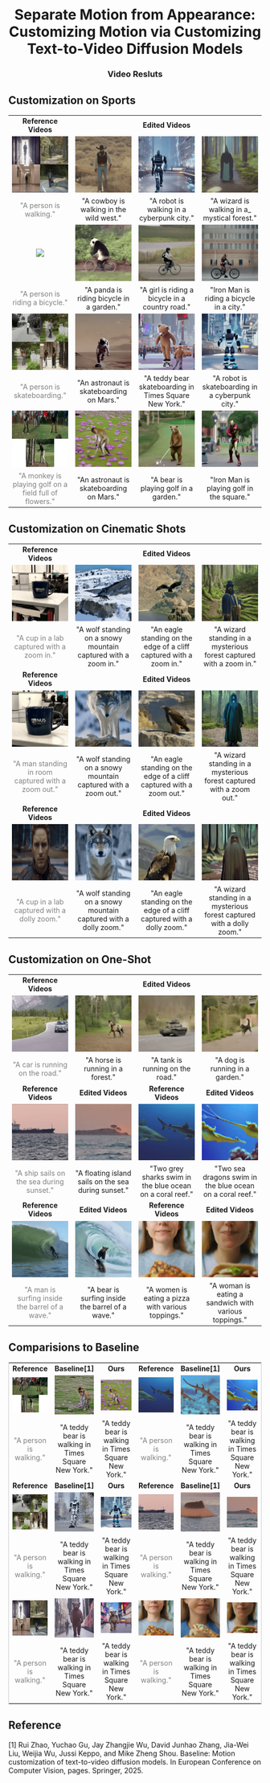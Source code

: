 <p align="center">

  <h1 align="center">Separate Motion from Appearance: Customizing Motion via Customizing Text-to-Video Diffusion Models </h1>
  <h3 align="center">Video Resluts </h3>



## Customization on Sports
<table class="center"> 
<tr>
  <td style="text-align:center;"><b>Reference Videos</b></td>
  <td style="text-align:center;" colspan="3"><b>Edited Videos</b></td>
</tr>
<tr>
  <td style="text-align:center;"><img src=assets/walk/output.gif></td>
  <td style="text-align:center;"><img src=assets/walk/A_cowboy_is_walking_in_the_wild_west.gif></td>
  <td style="text-align:center;"><img src=assets/walk/A_robot_is_walking_in_a_cyberpunk_city.gif></td>
  <td style="text-align:center;"><img src=assets/walk/A_wizard_is_walking_in_a_mystical_forest.gif></td>
</tr>
<tr>
  <td width=25% style="text-align:center;color:gray;">"A person is walking."</td>
  <td width=25% style="text-align:center;">"A cowboy is walking in the wild west."
  <td width=25% style="text-align:center;">"A robot is walking in a cyberpunk city."
  <td width=25% style="text-align:center;">"A wizard is walking in a_ mystical forest." 
</tr>
<tr>
  <td style="text-align:center;"><img src=assets/bike/output.gif></td>
  <td style="text-align:center;"><img src=assets/bike/A_panda_is_riding_bicycle_in_a_garden.gif></td>
  <td style="text-align:center;"><img src=assets/bike/A_girl_is_riding_a_bicycle_in_a_country_road.gif></td>
  <td style="text-align:center;"><img src=assets/bike/Iron_Man_is_riding_a_bicycle_in_a_city.gif></td>
</tr>
<tr>
  <td width=25% style="text-align:center;color:gray;">"A person is riding a bicycle."</td>
  <td width=25% style="text-align:center;">"A panda is riding bicycle in a garden."
  <td width=25% style="text-align:center;">"A girl is riding a bicycle in a country road." 
  <td width=25% style="text-align:center;">"Iron Man is riding a bicycle in a city."
</tr>
<tr>
  <td style="text-align:center;"><img src=assets/skate/output.gif></td>
  <td style="text-align:center;"><img src=assets/skate/An_astronaut_is_skateboarding_on_Mars.gif></td>
  <td style="text-align:center;"><img src=assets/skate/A_teddy_bear_skateboarding_in_Times_Square_New_York.gif></td>
  <td style="text-align:center;"><img src=assets/skate/A_robot_is_skateboarding_in_a_cyberpunk_city_front_view.gif></td>
</tr>
<tr>
  <td width=25% style="text-align:center;color:gray;">"A person is skateboarding."</td>
  <td width=25% style="text-align:center;">"An astronaut is skateboarding on Mars."
  <td width=25% style="text-align:center;">"A teddy bear skateboarding in Times Square New York." 
  <td width=25% style="text-align:center;">"A robot is skateboarding in a cyberpunk city."
</tr>
<tr>
  <td style="text-align:center;"><img src=assets/golf/output.gif></td>
  <td style="text-align:center;"><img src=assets/golf/A_monkey_is_playing_golf_on_a_field_full_of_flowers.gif></td>
  <td style="text-align:center;"><img src=assets/golf/A_bear_is_playing_golf_in_a_garden_front_view.gif></td>
  <td style="text-align:center;"><img src=assets/golf/Iron_Man_is_playing_golf_in_the_square.gif></td>
</tr>
<tr>
  <td width=25% style="text-align:center;color:gray;">"A monkey is playing golf on a field full of flowers."</td>
  <td width=25% style="text-align:center;">"An astronaut is skateboarding on Mars."
  <td width=25% style="text-align:center;">"A bear is playing golf in a garden." 
  <td width=25% style="text-align:center;">"Iron Man is playing golf in the square."
</tr>
</table>




## Customization on Cinematic Shots
<table class="center"> 
<tr>
  <td style="text-align:center;"><b>Reference Videos</b></td>
  <td style="text-align:center;" colspan="3"><b>Edited Videos</b></td>
</tr>
<tr>
  <td style="text-align:center;"><img src=assets/zoom_in/output.gif></td>
  <td style="text-align:center;"><img src=assets/zoom_in/A_wolf_standing_on_a_snowy_mountain_captured_with_a_zoom_in.gif></td>
  <td style="text-align:center;"><img src=assets/zoom_in/An_eagle_standing_on_the_edge_of_a_cliff_captured_with_a_zoom_in.gif></td>
  <td style="text-align:center;"><img src=assets/zoom_in/A_wizard_standing_in_a_mysterious_forest__captured_with_a_zoom_in.gif></td>
</tr>
<tr>
  <td width=25% style="text-align:center;color:gray;">"A cup in a lab captured with a zoom in."</td>
  <td width=25% style="text-align:center;">"A wolf standing on a snowy mountain captured with a zoom in."
  <td width=25% style="text-align:center;">"An eagle standing on the edge of a cliff captured with a zoom in."
  <td width=25% style="text-align:center;">"A wizard standing in a mysterious forest captured with a zoom in." 
</tr>
<tr>
  <td style="text-align:center;"><b>Reference Videos</b></td>
  <td style="text-align:center;" colspan="3"><b>Edited Videos</b></td>
</tr>
<tr>
  <td style="text-align:center;"><img src=assets/zomm_out/zoom_out_16.gif></td>
  <td style="text-align:center;"><img src=assets/zomm_out/A_wolf_standing_on_a_snowy_mountain_captured_with_a_dolly_zoom_24_400_0.1.gif></td>
  <td style="text-align:center;"><img src=assets/zomm_out/An_eagle_standing_on_the_edge_of_a_cliff_captured_with_a_zoom_out_3_400_0.1.gif></td>
  <td style="text-align:center;"><img src=assets/zomm_out/A_wizard_standing_in_a_mysterious_forest__captured_with_a_zoom_out_48_600_0.1.gif></td>
</tr>
<tr>
  <td width=25% style="text-align:center;color:gray;">"A man standing in room captured with a zoom out."</td>
  <td width=25% style="text-align:center;">"A wolf standing on a snowy mountain captured with a zoom out."
  <td width=25% style="text-align:center;">"An eagle standing on the edge of a cliff captured with a zoom out."
  <td width=25% style="text-align:center;">"A wizard standing in a mysterious forest captured with a zoom out." 
</tr>
<tr>
  <td style="text-align:center;"><b>Reference Videos</b></td>
  <td style="text-align:center;" colspan="3"><b>Edited Videos</b></td>
</tr>
<tr>
  <td style="text-align:center;"><img src=assets/dolly/dolly_zoom.gif></td>
  <td style="text-align:center;"><img src=assets/dolly/A_wolf_standing_on_a_snowy_mountain_captured_with_a_dolly_zoom.gif></td>
  <td style="text-align:center;"><img src=assets/dolly/An_eagle_standing_on_the_edge_of_a_cliff_captured_with_a_dolly_zoom.gif></td>
  <td style="text-align:center;"><img src=assets/dolly/A_wizard_standing_in_a_mysterious_forest__captured_with_a_dolly_zoom.gif></td>
</tr>
<tr>
  <td width=25% style="text-align:center;color:gray;">"A cup in a lab captured with a dolly zoom."</td>
  <td width=25% style="text-align:center;">"A wolf standing on a snowy mountain captured with a dolly zoom."
  <td width=25% style="text-align:center;">"An eagle standing on the edge of a cliff captured with a dolly zoom."
  <td width=25% style="text-align:center;">"A wizard standing in a mysterious forest captured with a dolly zoom." 
</tr>
</table>





## Customization on One-Shot
<table class="center"> 
<tr>
  <td style="text-align:center;"><b>Reference Videos</b></td>
  <td style="text-align:center;" colspan="3"><b>Edited Videos</b></td>
</tr>
<tr>
  <td style="text-align:center;"><img src=assets/car-turn/car-turn.gif></td>
  <td style="text-align:center;"><img src=assets/car-turn/A_horse_is_running_in_a_forest.gif></td>
  <td style="text-align:center;"><img src=assets/car-turn/A_tank_is_running_on_the_road.gif></td>
  <td style="text-align:center;"><img src=assets/car-turn/A_dog_is_running_in_a_garden.gif></td>
</tr>
<tr>
  <td width=25% style="text-align:center;color:gray;">"A car is running on the road."</td>
  <td width=25% style="text-align:center;">"A horse is running in a forest."
  <td width=25% style="text-align:center;">"A tank is running on the road."
  <td width=25% style="text-align:center;">"A dog is running in a garden." 
</tr>
<tr>
  <td style="text-align:center;" colspan="1"><b>Reference Videos</b></td>
  <td style="text-align:center;" colspan="1"><b>Edited Videos</b></td>
  <td style="text-align:center;" colspan="1"><b>Reference Videos</b></td>
  <td style="text-align:center;" colspan="1"><b>Edited Videos</b></td>
</tr>
<tr>
  <td style="text-align:center;"><img src=assets/ori16frames/ship-sailing.gif></td>
  <td style="text-align:center;"><img src=assets/oneshot/island.gif></td>
  <td style="text-align:center;"><img src=assets/ori16frames/sharks-swimming.gif></td>
  <td style="text-align:center;"><img src=assets/oneshot/sea-dragon.gif></td>
</tr>
<tr>
  <td width=25% style="text-align:center;color:gray;">"A ship sails on the sea during sunset."</td>
  <td width=25% style="text-align:center;">"A floating island sails on the sea during sunset."
  <td width=25% style="text-align:center;">"Two grey sharks swim in the blue ocean on a coral reef." 
  <td width=25% style="text-align:center;">"Two sea dragons swim in the blue ocean on a coral reef."
</tr>

<tr>
  <td style="text-align:center;" colspan="1"><b>Reference Videos</b></td>
  <td style="text-align:center;" colspan="1"><b>Edited Videos</b></td>
  <td style="text-align:center;" colspan="1"><b>Reference Videos</b></td>
  <td style="text-align:center;" colspan="1"><b>Edited Videos</b></td>
</tr>
<tr>
  <td style="text-align:center;"><img src=assets/ori16frames/surfer-on-wave.gif></td>
  <td style="text-align:center;"><img src=assets/oneshot/A_bear_is_surfing_inside_the_barrel_of_a_wave.gif></td>
  <td style="text-align:center;"><img src=assets/ori16frames/eating-pizza.gif></td>
  <td style="text-align:center;"><img src=assets/oneshot/A_woman_is_eating_a_sandwich_with_various_toppings.gif></td>
</tr>
<tr>
  <td width=25% style="text-align:center;color:gray;">"A man is surfing inside the barrel of a wave."</td>
  <td width=25% style="text-align:center;">"A bear is surfing inside the barrel of a wave."
  <td width=25% style="text-align:center;">"A women is eating a pizza with various toppings." 
  <td width=25% style="text-align:center;">"A woman is eating a sandwich with various toppings."
</tr>


</table>







## Comparisions to Baseline

<table style="width:100%; table-layout:fixed; border-collapse:collapse; border:1px solid #ccc;">
  <colgroup>
    <col style="width:16.6%;">
    <col style="width:16.6%;">
    <col style="width:16.6%;">
    <col style="width:16.6%;">
    <col style="width:16.6%;">
    <col style="width:16.6%;">
  </colgroup>
  <tr>
    <td style="text-align:center;" colspan="1"><b>Reference</b></td>
    <td style="text-align:center;" colspan="1"><b>Baseline[1]</b></td>
    <td style="text-align:center;" colspan="1"><b>Ours</b></td>
    <td style="text-align:center;" colspan="1"><b>Reference</b></td>
    <td style="text-align:center;" colspan="1"><b>Baseline[1]</b></td>
    <td style="text-align:center;" colspan="1"><b>Ours</b></td>
  </tr>
  <tr>
    <td style="text-align:center;"><img src="assets/golf/output.gif" style="width:100%; height:auto;"></td>
    <td style="text-align:center;"><img src="assets/md/monkey.gif" style="width:100%; height:auto;"></td>
    <td style="text-align:center;"><img src="assets/golf/A_monkey_is_playing_golf_on_a_field_full_of_flowers.gif" style="width:100%; height:auto;"></td>
    <td style="text-align:center;"><img src="assets/ori16frames/sharks-swimming.gif" style="width:100%; height:auto;"></td>
    <td style="text-align:center;"><img src="assets/md/Two_sea_dragons_swim_in_the_blue_ocean_on_a_coral_reef_0_300.gif" style="width:100%; height:auto;"></td>
    <td style="text-align:center;"><img src="assets/oneshot/sea-dragon.gif" style="width:100%; height:auto;"></td>
  </tr>
  <tr>
    <td style="text-align:center; color:gray;">"A person is walking."</td>
    <td style="text-align:center;">"A teddy bear is walking in Times Square New York."</td>
    <td style="text-align:center;">"A teddy bear is walking in Times Square New York."</td>
    <td style="text-align:center; color:gray;">"A person is walking."</td>
    <td style="text-align:center;">"A teddy bear is walking in Times Square New York."</td>
    <td style="text-align:center;">"A teddy bear is walking in Times Square New York."</td>
  </tr>




  <tr>
    <td style="text-align:center; width:16.6%;"><b>Reference</b></td>
    <td style="text-align:center; width:16.6%;"><b>Baseline[1]</b></td>
    <td style="text-align:center; width:16.6%;"><b>Ours</b></td>
    <td style="text-align:center; width:16.6%;"><b>Reference</b></td>
    <td style="text-align:center; width:16.6%;"><b>Baseline[1]</b></td>
    <td style="text-align:center; width:16.6%;"><b>Ours</b></td>
  </tr>
  <tr>
    <td style="text-align:center; width:16.6%;"><img src="assets/skate/output.gif" ></td>
    <td style="text-align:center; width:16.6%;"><img src="assets/md/A_robot_is_skateboarding_in_a_cyberpunk_city.gif" style="width:100%; height:auto;"></td>
    <td style="text-align:center; width:16.6%;"><img src="assets/skate/A_robot_is_skateboarding_in_a_cyberpunk_city_front_view.gif"></td>
    <td style="text-align:center; width:16.6%;"><img src="assets/ori16frames/ship-sailing.gif"></td>
    <td style="text-align:center; width:16.6%;"><img src="assets/md/island.gif" style="width:100%; height:auto;"></td>
    <td style="text-align:center; width:16.6%;"><img src="assets/oneshot/island.gif"></td>
  </tr>
  <tr>
    <td style="text-align:center; width:16.6%; color:gray;">"A person is walking."</td>
    <td style="text-align:center; width:16.6%;">"A teddy bear is walking in Times Square New York."</td>
    <td style="text-align:center; width:16.6%;">"A teddy bear is walking in Times Square New York."</td>
    <td style="text-align:center; width:16.6%; color:gray;">"A person is walking."</td>
    <td style="text-align:center; width:16.6%;">"A teddy bear is walking in Times Square New York."</td>
    <td style="text-align:center; width:16.6%;">"A teddy bear is walking in Times Square New York."</td>
  </tr>


  <tr>
    <td style="text-align:center; width:16.6%;"><img src="assets/walk/output.gif" ></td>
    <td style="text-align:center; width:16.6%;"><img src="assets/md/walk.gif" style="width:100%; height:auto;"></td>
    <td style="text-align:center; width:16.6%;"><img src="assets/walk/A_teddy_bear_is_walking_in_Times_Square_New_York.gif"></td>
    <td style="text-align:center; width:16.6%;"><img src="assets/ori16frames/eating-pizza.gif"></td>
    <td style="text-align:center; width:16.6%;"><img src="assets/md/eatting-pizza.gif" style="width:100%; height:auto;"></td>
    <td style="text-align:center; width:16.6%;"><img src="assets/oneshot/A_woman_is_eating_a_sandwich_with_various_toppings.gif"></td>
  </tr>
  <tr>
    <td style="text-align:center; width:16.6%; color:gray;">"A person is walking."</td>
    <td style="text-align:center; width:16.6%;">"A teddy bear is walking in Times Square New York."</td>
    <td style="text-align:center; width:16.6%;">"A teddy bear is walking in Times Square New York."</td>
    <td style="text-align:center; width:16.6%; color:gray;">"A person is walking."</td>
    <td style="text-align:center; width:16.6%;">"A teddy bear is walking in Times Square New York."</td>
    <td style="text-align:center; width:16.6%;">"A teddy bear is walking in Times Square New York."</td>
  </tr>

</table>



## Reference
[1] Rui Zhao, Yuchao Gu, Jay Zhangjie Wu, David Junhao Zhang, Jia-Wei Liu, Weijia Wu, Jussi Keppo, and Mike Zheng Shou. Baseline: Motion customization of text-to-video diffusion models. In European Conference on Computer Vision, pages. Springer, 2025.